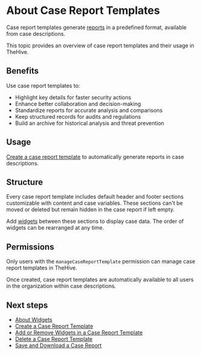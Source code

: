 # About Case Report Templates

<!-- md:license Platinum -->

Case report templates generate [reports](../../../../analyst-corner/cases/case-reports/about-case-reports.md) in a predefined format, available from case descriptions.

This topic provides an overview of case report templates and their usage in TheHive.

## Benefits

Use case report templates to:

* Highlight key details for faster security actions
* Enhance better collaboration and decision-making
* Standardize reports for accurate analysis and comparisons
* Keep structured records for audits and regulations
* Build an archive for historical analysis and threat prevention

## Usage

[Create a case report template](create-a-case-report-template.md) to automatically generate reports in case descriptions.

## Structure

Every case report template includes default header and footer sections customizable with content and case variables. These sections can't be moved or deleted but remain hidden in the case report if left empty.

Add [widgets](widgets-case-report-templates.md) between these sections to display case data. The order of widgets can be rearranged at any time.

## Permissions

Only users with the `manageCaseReportTemplate` permission can manage case report templates in TheHive.

Once created, case report templates are automatically available to all users in the organization within case descriptions.

<h2>Next steps</h2>

* [About Widgets](widgets-case-report-templates.md)
* [Create a Case Report Template](create-a-case-report-template.md)
* [Add or Remove Widgets in a Case Report Template](add-remove-widgets-case-report-template.md)
* [Delete a Case Report Template](delete-a-case-report-template.md)
* [Save and Download a Case Report](../../../../analyst-corner/cases/case-reports/save-download-a-case-report.md)